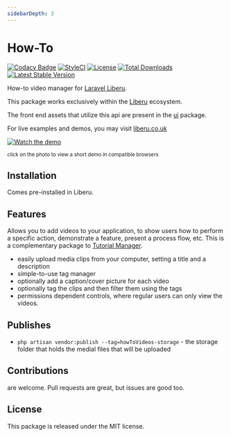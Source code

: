 ```yaml
---
sidebarDepth: 3
---
```


# How-To

[![Codacy Badge](https://api.codacy.com/project/badge/Grade/1781cd55ca3048eda6fd70066cc7585a)](https://www.codacy.com/app/laravel-liberu/how-to?utm_source=github.com&amp;utm_medium=referral&amp;utm_content=laravel-liberu/how-to&amp;utm_campaign=Badge_Grade)
[![StyleCI](https://github.styleci.io/repos/109481095/shield?branch=master)](https://github.styleci.io/repos/109481095)
[![License](https://poser.pugx.org/laravel-liberu/HowTo/license)](https://https://packagist.org/packages/laravel-liberu/HowTo)
[![Total Downloads](https://poser.pugx.org/laravel-liberu/HowTo/downloads)](https://packagist.org/packages/laravel-liberu/HowTo)
[![Latest Stable Version](https://poser.pugx.org/laravel-liberu/HowTo/version)](https://packagist.org/packages/laravel-liberu/HowTo)

How-to video manager for [Laravel Liberu](https://github.com/laravel-liberu/Liberu).

This package works exclusively within the [Liberu](https://github.com/laravel-liberu/Liberu) ecosystem.

The front end assets that utilize this api are present in the [ui](https://github.com/liberu-ui/ui) package.

For live examples and demos, you may visit [liberu.co.uk](https://www.liberu.co.uk)

[![Watch the demo](https://laravel-liberu.github.io/how-to/screenshots/bulma_selection_112_thumb.png)](https://laravel-liberu.github.io/how-to/videos/bulma_demo.mp4)

<sup>click on the photo to view a short demo in compatible browsers</sup>

## Installation

Comes pre-installed in Liberu.

## Features

Allows you to add videos to your application, to show users how to perform a specific action, demonstrate a feature, 
present a process flow, etc. This is a complementary package to [Tutorial Manager](https://github.com/laravel-liberu/TutorialManager).
 
 * easily upload media clips from your computer, setting a title and a description
 * simple-to-use tag manager
 * optionally add a caption/cover picture for each video
 * optionally tag the clips and then filter them using the tags 
 * permissions dependent controls, where regular users can only view the videos. 

## Publishes

- `php artisan vendor:publish --tag=howToVideos-storage` - the storage folder 
that holds the medial files that will be uploaded

## Contributions

are welcome. Pull requests are great, but issues are good too.

## License

This package is released under the MIT license.
